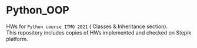 # Python_OOP

HWs for `Python course ITMO 2021` ( Classes & Inheritance section).\
This repository includes copies of HWs implemented and checked on Stepik platform.
